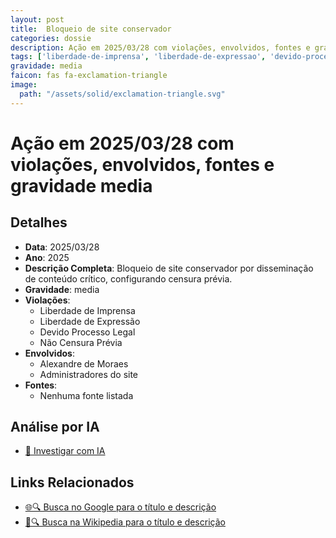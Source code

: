 ```yaml
---
layout: post
title:  Bloqueio de site conservador
categories: dossie
description: Ação em 2025/03/28 com violações, envolvidos, fontes e gravidade media
tags: ['liberdade-de-imprensa', 'liberdade-de-expressao', 'devido-processo-legal', 'nao-censura-previa', 'alexandre-de-moraes', 'administradores-do-site', 'gravidade-media']
gravidade: media
faicon: fas fa-exclamation-triangle
image:
  path: "/assets/solid/exclamation-triangle.svg"
---
```


# Ação em 2025/03/28 com violações, envolvidos, fontes e gravidade media

## Detalhes
- **Data**: 2025/03/28
- **Ano**: 2025
- **Descrição Completa**: Bloqueio de site conservador por disseminação de conteúdo crítico, configurando censura prévia.
- **Gravidade**: media <i class="fas fas fa-exclamation-triangle fa-2x"></i>
- **Violações**:
  - Liberdade de Imprensa
  - Liberdade de Expressão
  - Devido Processo Legal
  - Não Censura Prévia
- **Envolvidos**:
  - Alexandre de Moraes
  - Administradores do site
- **Fontes**:
  - Nenhuma fonte listada

## Análise por IA
- [🤖 Investigar com IA](https://www.perplexity.ai/search?q=%22Alexandre%20de%20Moraes%22%20Bloqueio%20de%20site%20conservador%20Bloqueio%20de%20site%20conservador%20por%20dissemina%C3%A7%C3%A3o%20de%20conte%C3%BAdo%20cr%C3%ADtico%2C%20configurando%20censura%20pr%C3%A9via.%20Liberdade%20de%20Imprensa%20Liberdade%20de%20Express%C3%A3o%20Devido%20Processo%20Legal%20N%C3%A3o%20Censura%20Pr%C3%A9via%202025%20gravidade%20media)

## Links Relacionados
- [🌐🔍 Busca no Google para o título e descrição](https://www.google.com/search?q=%22Alexandre%20de%20Moraes%22%20Bloqueio%20de%20site%20conservador%20Bloqueio%20de%20site%20conservador%20por%20dissemina%C3%A7%C3%A3o%20de%20conte%C3%BAdo%20cr%C3%ADtico%2C%20configurando%20censura%20pr%C3%A9via.%20Liberdade%20de%20Imprensa%20Liberdade%20de%20Express%C3%A3o%20Devido%20Processo%20Legal%20N%C3%A3o%20Censura%20Pr%C3%A9via%202025%20gravidade%20media)
- [📖🔍 Busca na Wikipedia para o título e descrição](https://pt.wikipedia.org/w/index.php?search=%22Alexandre%20de%20Moraes%22%20Bloqueio%20de%20site%20conservador%20Bloqueio%20de%20site%20conservador%20por%20dissemina%C3%A7%C3%A3o%20de%20conte%C3%BAdo%20cr%C3%ADtico%2C%20configurando%20censura%20pr%C3%A9via.%20Liberdade%20de%20Imprensa%20Liberdade%20de%20Express%C3%A3o%20Devido%20Processo%20Legal%20N%C3%A3o%20Censura%20Pr%C3%A9via%202025%20gravidade%20media)

